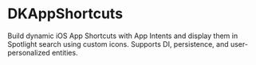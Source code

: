 # DKAppShortcuts
Build dynamic iOS App Shortcuts with App Intents and display them in Spotlight search using custom icons. Supports DI, persistence, and user-personalized entities.

